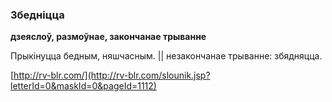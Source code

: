 ### Збедніцца
**дзеяслоў, размоўнае, закончанае трыванне**

Прыкінуцца бедным, няшчасным. || незакончанае трыванне: збядняцца.

<a rel="author">[http://rv-blr.com/](http://rv-blr.com/slounik.jsp?letterId=0&maskId=0&pageId=1112)</a>
